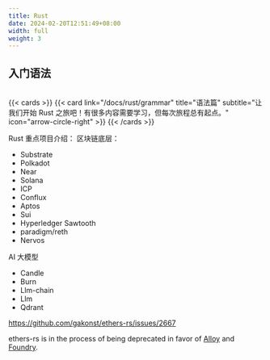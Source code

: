 ```yaml
---
title: Rust
date: 2024-02-20T12:51:49+08:00
width: full
weight: 3
---
```


## <a href="https://rustwiki.org/zh-CN/book/" style="text-decoration:none;">入门语法</a>

<br/>
{{< cards >}}
{{< card link="/docs/rust/grammar" title="语法篇" subtitle="让我们开始 Rust 之旅吧！有很多内容需要学习，但每次旅程总有起点。" icon="arrow-circle-right" >}}
{{< /cards >}}

Rust 重点项目介绍：
区块链底层：

- Substrate
- Polkadot
- Near
- Solana
- ICP
- Conflux
- Aptos
- Sui
- Hyperledger Sawtooth
- paradigm/reth
- Nervos

AI 大模型

- Candle
- Burn
- Llm-chain
- Llm
- Qdrant

https://github.com/gakonst/ethers-rs/issues/2667

ethers-rs is in the process of being deprecated in favor of [Alloy](https://github.com/alloy-rs/) and [Foundry](https://github.com/foundry-rs/).
